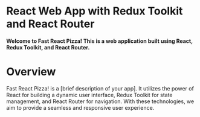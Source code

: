 # React Web App with Redux Toolkit and React Router

#### Welcome to Fast React Pizza! This is a web application built using React, Redux Toolkit, and React Router.


# Overview
Fast React Pizza! is a [brief description of your app]. It utilizes the power of React for building a dynamic user interface, Redux Toolkit for state management, and React Router for navigation. With these technologies, we aim to provide a seamless and responsive user experience.
